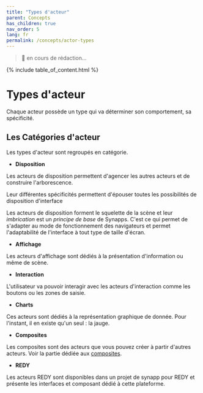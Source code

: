 ```yaml
---
title: "Types d'acteur"
parent: Concepts
has_children: true
nav_order: 5
lang: fr
permalink: /concepts/actor-types
---
```


> 🚧 en cours de rédaction...

{% include table_of_content.html %}

# Types d'acteur

Chaque acteur possède un type qui va déterminer son comportement, sa spécificité.

## Les Catégories d'acteur

Les types d'acteur sont regroupés en catégorie.

- **Disposition**

Les acteurs de disposition permettent d'agencer les autres acteurs et de construire l'arborescence.

Leur différentes spécificités permettent d'épouser toutes les possibilités de disposition d'interface

Les acteurs de disposition forment le squelette de la scène et leur *imbrication* est un *principe de base* de Synapps. C'est ce qui permet de s'adapter au mode de fonctionnement des navigateurs et permet l'adaptabilité de l'interface à tout type de taille d'écran.

- **Affichage**

Les acteurs d'affichage sont dédiés à la présentation d'information ou même de scène.

- **Interaction**

L'utilisateur va pouvoir interagir avec les acteurs d'interaction comme les boutons ou les zones de saisie.

- **Charts**

Ces acteurs sont dédiés à la représentation graphique de donnée. Pour l'instant, il en existe qu'un seul : la jauge.

- **Composites**

Les composites sont des acteurs que vous pouvez créer à partir d'autres acteurs. Voir la partie dédiée aux [composites](./composite.md).

- **REDY**

Les acteurs REDY sont disponibles dans un projet de synapp pour REDY et présente les interfaces et composant dédié à cette plateforme.

<!-- - **HighWay**

> A venir... -->
